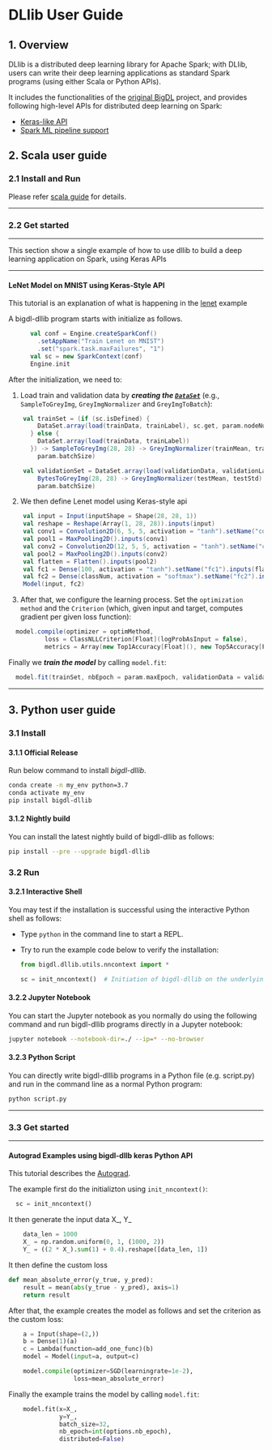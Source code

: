 # DLlib User Guide

## 1. Overview

DLlib is a distributed deep learning library for Apache Spark; with DLlib, users can write their deep learning applications as standard Spark programs (using either Scala or Python APIs).

It includes the functionalities of the [original BigDL](https://github.com/intel-analytics/BigDL/tree/branch-0.14) project, and provides following high-level APIs for distributed deep learning on Spark:

* [Keras-like API](keras-api.md) 
* [Spark ML pipeline support](nnframes.md)

## 2. Scala user guide
### 2.1 Install and Run
Please refer [scala guide](../../UserGuide/scala.md) for details.

---

### 2.2 Get started
---

This section show a single example of how to use dllib to build a deep learning application on Spark, using Keras APIs

---
#### **LeNet Model on MNIST using Keras-Style API**

This tutorial is an explanation of what is happening in the [lenet](https://github.com/intel-analytics/BigDL/tree/branch-2.0/scala/dllib/src/main/scala/com/intel/analytics/bigdl/dllib/example/keras) example

A bigdl-dllib program starts with initialize as follows.
````scala
      val conf = Engine.createSparkConf()
        .setAppName("Train Lenet on MNIST")
        .set("spark.task.maxFailures", "1")
      val sc = new SparkContext(conf)
      Engine.init
````

After the initialization, we need to:

1. Load train and validation data by _**creating the [```DataSet```](https://github.com/intel-analytics/BigDL/blob/branch-2.0/scala/dllib/src/main/scala/com/intel/analytics/bigdl/dllib/feature/dataset/DataSet.scala)**_ (e.g., ````SampleToGreyImg````, ````GreyImgNormalizer```` and ````GreyImgToBatch````):

````scala
    val trainSet = (if (sc.isDefined) {
        DataSet.array(load(trainData, trainLabel), sc.get, param.nodeNumber)
      } else {
        DataSet.array(load(trainData, trainLabel))
      }) -> SampleToGreyImg(28, 28) -> GreyImgNormalizer(trainMean, trainStd) -> GreyImgToBatch(
        param.batchSize)

    val validationSet = DataSet.array(load(validationData, validationLabel), sc) ->
        BytesToGreyImg(28, 28) -> GreyImgNormalizer(testMean, testStd) -> GreyImgToBatch(
        param.batchSize)
````

2. We then define Lenet model using Keras-style api
````scala
    val input = Input(inputShape = Shape(28, 28, 1))
    val reshape = Reshape(Array(1, 28, 28)).inputs(input)
    val conv1 = Convolution2D(6, 5, 5, activation = "tanh").setName("conv1_5x5").inputs(reshape)
    val pool1 = MaxPooling2D().inputs(conv1)
    val conv2 = Convolution2D(12, 5, 5, activation = "tanh").setName("conv2_5x5").inputs(pool1)
    val pool2 = MaxPooling2D().inputs(conv2)
    val flatten = Flatten().inputs(pool2)
    val fc1 = Dense(100, activation = "tanh").setName("fc1").inputs(flatten)
    val fc2 = Dense(classNum, activation = "softmax").setName("fc2").inputs(fc1)
    Model(input, fc2)
 ````

3. After that, we configure the learning process. Set the ````optimization method```` and the ````Criterion```` (which, given input and target, computes gradient per given loss function):
````scala
  model.compile(optimizer = optimMethod,
          loss = ClassNLLCriterion[Float](logProbAsInput = false),
          metrics = Array(new Top1Accuracy[Float](), new Top5Accuracy[Float](), new Loss[Float]))
````

Finally we _**train the model**_ by calling ````model.fit````:
````scala
  model.fit(trainSet, nbEpoch = param.maxEpoch, validationData = validationSet)
````

---

## 3. Python user guide

### 3.1 Install

#### 3.1.1 Official Release

Run below command to install _bigdl-dllib_.

```bash
conda create -n my_env python=3.7
conda activate my_env
pip install bigdl-dllib
```

#### 3.1.2 Nightly build

You can install the latest nightly build of bigdl-dllib as follows:
```bash
pip install --pre --upgrade bigdl-dllib
```


### 3.2 Run

#### **3.2.1 Interactive Shell**

You may test if the installation is successful using the interactive Python shell as follows:

* Type `python` in the command line to start a REPL.
* Try to run the example code below to verify the installation:

  ```python
  from bigdl.dllib.utils.nncontext import *

  sc = init_nncontext()  # Initiation of bigdl-dllib on the underlying cluster.
  ```

#### **3.2.2 Jupyter Notebook**

You can start the Jupyter notebook as you normally do using the following command and run bigdl-dllib programs directly in a Jupyter notebook:

```bash
jupyter notebook --notebook-dir=./ --ip=* --no-browser
```

#### **3.2.3 Python Script**

You can directly write bigdl-dlllib programs in a Python file (e.g. script.py) and run in the command line as a normal Python program:

```bash
python script.py
```
---
### 3.3 Get started
---

#### **Autograd Examples using bigdl-dllb keras Python API**

This tutorial describes the [Autograd](https://github.com/intel-analytics/BigDL/tree/branch-2.0/python/dllib/examples/autograd).

The example first do the initializton using `init_nncontext()`:
```python
  sc = init_nncontext()
```

It then generate the input data X_, Y_

```python
    data_len = 1000
    X_ = np.random.uniform(0, 1, (1000, 2))
    Y_ = ((2 * X_).sum(1) + 0.4).reshape([data_len, 1])
```

It then define the custom loss

```python
def mean_absolute_error(y_true, y_pred):
    result = mean(abs(y_true - y_pred), axis=1)
    return result
```

After that, the example creates the model as follows and set the criterion as the custom loss:
```python
    a = Input(shape=(2,))
    b = Dense(1)(a)
    c = Lambda(function=add_one_func)(b)
    model = Model(input=a, output=c)

    model.compile(optimizer=SGD(learningrate=1e-2),
                  loss=mean_absolute_error)
```
Finally the example trains the model by calling `model.fit`:

```python
    model.fit(x=X_,
              y=Y_,
              batch_size=32,
              nb_epoch=int(options.nb_epoch),
              distributed=False)
```